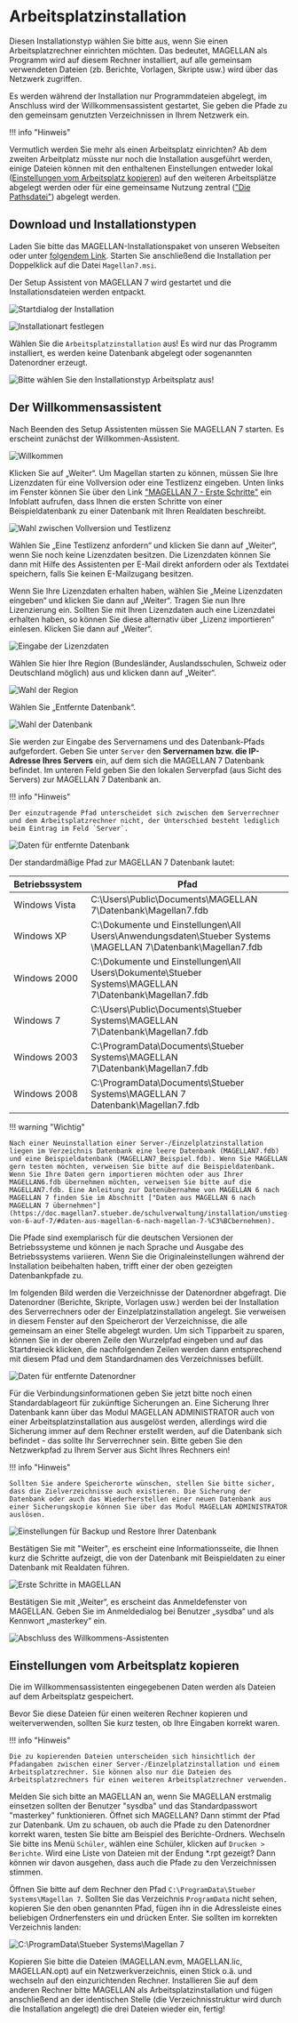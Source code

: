﻿
# Arbeitsplatzinstallation

Diesen Installationstyp wählen Sie bitte aus, wenn Sie einen Arbeitsplatzrechner einrichten möchten. Das bedeutet, MAGELLAN als Programm wird auf diesem Rechner installiert, auf alle gemeinsam verwendeten Dateien (zb. Berichte, Vorlagen, Skripte usw.) wird über das Netzwerk zugriffen.

Es werden während der Installation nur Programmdateien abgelegt, im Anschluss wird der Willkommensassistent gestartet, Sie geben die Pfade zu den gemeinsam genutzten Verzeichnissen in Ihrem Netzwerk ein.

!!! info "Hinweis"

  Vermutlich werden Sie mehr als einen Arbeitsplatz einrichten? Ab dem zweiten Arbeitplatz müsste nur noch die Installation ausgeführt werden, einige Dateien können mit den enthaltenen Einstellungen entweder lokal ([Einstellungen vom Arbeitsplatz kopieren](https://doc.magellan7.stueber.de/schulverwaltung/installation/arbeitsplatz.installlieren/#einstellungen-vom-arbeitsplatz-kopieren)) auf den weiteren Arbeitsplätze abgelegt werden oder für eine gemeinsame Nutzung zentral (["Die Pathsdatei"](https://doc.magellan7.stueber.de/schulverwaltung/installation/die-pathsdatei.html)) abgelegt werden.

## Download und Installationstypen

Laden Sie bitte das MAGELLAN-Installationspaket von unseren Webseiten oder unter [folgendem Link](ftp://ftp.stueber.de/pub/bin/de/magellan/v7/beta/magellan7.msi). Starten Sie anschließend die Installation per Doppelklick auf die Datei `Magellan7.msi`.

Der Setup Assistent von MAGELLAN 7 wird gestartet und die Installationsdateien werden entpackt.

![Startdialog der Installation](/assets/images/setup-start.png)

![Installationart festlegen](/assets/images/setup-type.png)

Wählen Sie die `Arbeitsplatzinstallation` aus! Es wird nur das Programm installiert, es werden keine Datenbank abgelegt oder sogenannten Datenordner erzeugt.

![Bitte wählen Sie den Installationstyp Arbeitsplatz aus!](/assets/images/setup-type.png)

## Der Willkommensassistent

Nach Beenden des Setup Assistenten müssen Sie MAGELLAN 7 starten. Es erscheint zunächst der Willkommen-Assistent.

![Willkommen](/assets/images/welcome.png)

Klicken Sie auf „Weiter“. Um Magellan starten zu können, müssen Sie Ihre Lizenzdaten für eine Vollversion oder eine Testlizenz eingeben.
Unten links im Fenster können Sie über den Link ["MAGELLAN 7 - Erste Schritte"](https://doc.magellan7-kb.stueber.de/erste-schritte-in-magellan.html) ein Infoblatt aufrufen, dass Ihnen die ersten Schritte von einer Beispieldatenbank zu einer Datenbank mit Ihren Realdaten beschreibt.

![Wahl zwischen Vollversion und Testlizenz](/assets/images/welcome-license-type.png)

Wählen Sie „Eine Testlizenz anfordern“ und klicken Sie dann auf „Weiter“, wenn Sie noch keine Lizenzdaten besitzen. Die Lizenzdaten können Sie dann mit Hilfe des Assistenten per E-Mail direkt anfordern oder als Textdatei speichern, falls Sie keinen E-Mailzugang besitzen.

Wenn Sie Ihre Lizenzdaten erhalten haben, wählen Sie „Meine Lizenzdaten eingeben“ und klicken Sie dann auf „Weiter“. Tragen Sie nun Ihre Lizenzierung ein. Sollten Sie mit Ihren Lizenzdaten auch eine Lizenzdatei erhalten haben, so können Sie diese alternativ über „Lizenz importieren“ einlesen. Klicken Sie dann auf „Weiter“.

![Eingabe der Lizenzdaten](/assets/images/welcome-enter-license.png)

Wählen Sie hier Ihre Region (Bundesländer, Auslandsschulen, Schweiz oder Deutschland möglich) aus und klicken dann auf „Weiter“.

![Wahl der Region](/assets/images/welcome-region.png)

Wählen Sie „Entfernte Datenbank“.

![Wahl der Datenbank](/assets/images/welcome-database.png)

Sie werden zur Eingabe des Servernamens und des Datenbank-Pfads aufgefordert.
Geben Sie unter `Server` den **Servernamen bzw. die IP-Adresse Ihres Servers** ein, auf dem sich die MAGELLAN 7 Datenbank befindet. Im unteren Feld geben Sie den lokalen Serverpfad \(aus Sicht des Servers\) zur MAGELLAN 7 Datenbank an.

!!! info "Hinweis"

	Der einzutragende Pfad unterscheidet sich zwischen dem Serverrechner und dem Arbeitsplatzrechner nicht, der Unterschied besteht lediglich beim Eintrag im Feld `Server`.

![ Daten für entfernte Datenbank](/assets/images/welcome-remote-database.png)

Der standardmäßige Pfad zur MAGELLAN 7 Datenbank lautet:

| Betriebssystem | Pfad |
| --- | --- |
| Windows Vista | C:\Users\Public\Documents\MAGELLAN 7\Datenbank\Magellan7.fdb |
| Windows XP | C:\Dokumente und Einstellungen\All Users\Anwendungsdaten\Stueber Systems \MAGELLAN 7\Datenbank\Magellan7.fdb |
| Windows 2000 | C:\Dokumente und Einstellungen\All Users\Dokumente\Stueber Systems\MAGELLAN 7\Datenbank\Magellan7.fdb |
| Windows 7 | C:\Users\Public\Documents\Stueber Systems\MAGELLAN 7\Datenbank\Magellan7.fdb |
| Windows 2003 | C:\ProgramData\Documents\Stueber Systems\MAGELLAN 7\Datenbank\Magellan7.fdb |
| Windows 2008 | C:\ProgramData\Documents\Stueber Systems\MAGELLAN 7 Datenbank\Magellan7.fdb |

!!! warning "Wichtig"

	Nach einer Neuinstallation einer Server-/Einzelplatzinstallation liegen im Verzeichnis Datenbank eine leere Datenbank (MAGELLAN7.fdb) und eine Beispieldatenbank (MAGELLAN7_Beispiel.fdb). Wenn Sie MAGELLAN gern testen möchten, verweisen Sie bitte auf die Beispieldatenbank. Wenn Sie Ihre Daten gern importieren möchten oder aus Ihrer MAGELLAN6.fdb übernehmen möchten, verweisen Sie bitte auf die MAGELLAN7.fdb. Eine Anleitung zur Datenübernahme von MAGELLAN 6 nach MAGELLAN 7 finden Sie im Abschnitt ["Daten aus MAGELLAN 6 nach MAGELLAN 7 übernehmen"](https://doc.magellan7.stueber.de/schulverwaltung/installation/umstieg-von-6-auf-7/#daten-aus-magellan-6-nach-magellan-7-%C3%BCbernehmen).

Die Pfade sind exemplarisch für die deutschen Versionen der Betriebssysteme und können je nach Sprache und Ausgabe des Betriebssystems variieren. Wenn Sie die Originaleinstellungen während der Installation beibehalten haben, trifft einer der oben gezeigten Datenbankpfade zu.

Im folgenden Bild werden die Verzeichnisse der Datenordner abgefragt. Die Datenordner (Berichte, Skripte, Vorlagen usw.) werden bei der Installation des Serverrechners oder der Einzelplatzinstallation angelegt. Sie verweisen in diesem Fenster auf den Speicherort der Verzeichnisse, die alle gemeinsam an einer Stelle abgelegt wurden. Um sich Tipparbeit zu sparen, können Sie in der oberen Zeile den Wurzelpfad eingeben und auf das Startdreieck klicken, die nachfolgenden Zeilen werden dann entsprechend mit diesem Pfad und dem Standardnamen des Verzeichnisses befüllt.

![Daten für entfernte Datenordner](/assets/images/welcome-remote-datafolder.png)

Für die Verbindungsinformationen geben Sie jetzt bitte noch einen Standardablageort für zukünftige Sicherungen an. Eine Sicherung Ihrer Datenbank kann über das Modul MAGELLAN ADMINISTRATOR auch von einer Arbeitsplatzinstallation aus ausgelöst werden, allerdings wird die Sicherung immer auf dem Rechner erstellt werden, auf die Datenbank sich befindet - das sollte Ihr Serverrechner sein. Bitte geben Sie den Netzwerkpfad zu Ihrem Server aus Sicht Ihres Rechners ein!

!!! info "Hinweis"

	Sollten Sie andere Speicherorte wünschen, stellen Sie bitte sicher, dass die Zielverzeichnisse auch existieren. Die Sicherung der Datenbank oder auch das Wiederherstellen einer neuen Datenbank aus einer Sicherungskopie können Sie über das Modul MAGELLAN ADMINISTRATOR auslösen.

![Einstellungen für Backup und Restore Ihrer Datenbank](/assets/images/welcome-remote-backup.png)

Bestätigen Sie mit "Weiter", es erscheint eine Informationsseite, die Ihnen kurz die Schritte aufzeigt, die von der Datenbank mit Beispieldaten zu einer Datenbank mit Realdaten führen.

![Erste Schritte in MAGELLAN](/assets/images/Welcome-erste-schritte.png)

Bestätigen Sie mit „Weiter“, es erscheint das Anmeldefenster von MAGELLAN. Geben Sie im Anmeldedialog bei Benutzer „sysdba“ und als Kennwort „masterkey“ ein.

![Abschluss des Willkommens-Assistenten](/assets/images/anmeldung.png)

## Einstellungen vom Arbeitsplatz kopieren

Die im Willkommensassistenten eingegebenen Daten werden als Dateien auf dem Arbeitsplatz gespeichert. 

Bevor Sie diese Dateien für einen weiteren Rechner kopieren und weiterverwenden, sollten Sie kurz testen, ob Ihre Eingaben korrekt waren.

!!! info "Hinweis"

	Die zu kopierenden Dateien unterscheiden sich hinsichtlich der Pfadangaben zwischen einer Server-/Einzelplatzinstallation und einem Arbeitsplatzrechner. Sie können also nur die Dateien des Arbeitsplatzrechners für einen weiteren Arbeitsplatzrechner verwenden.

Melden Sie sich bitte an MAGELLAN an, wenn Sie MAGELLAN erstmalig einsetzen sollten der Benutzer "sysdba" und das Standardpasswort "masterkey" funktionieren.
Öffnet sich MAGELLAN? Dann stimmt der Pfad zur Datenbank.
Um zu schauen, ob auch die Pfade zu den Datenordner korrekt waren, testen Sie bitte am Beispiel des Berichte-Ordners.
Wechseln Sie bitte ins Menü `Schüler`, wählen eine Schüler, klicken auf `Drucken > Berichte`. Wird eine Liste von Dateien mit der Endung *.rpt gezeigt? Dann können wir davon ausgehen, dass auch die Pfade zu den Verzeichnissen stimmen.  

Öffnen Sie bitte auf dem Rechner den Pfad `C:\ProgramData\Stueber Systems\Magellan 7`. Sollten Sie das Verzeichnis `ProgramData` nicht sehen, kopieren Sie den oben genannten Pfad, fügen ihn in die Adressleiste eines beliebigen Ordnerfensters ein und drücken Enter.
Sie sollten im korrekten Verzeichnis landen:

![`C:\ProgramData\Stueber Systems\Magellan 7`](/assets/images/installation/programdata.png)

Kopieren Sie bitte die Dateien (MAGELLAN.evm, MAGELLAN.lic, MAGELLAN.opt) auf ein Netzwerkverzeichnis, einen Stick o.ä. und wechseln auf den einzurichtenden Rechner.
Installieren Sie auf dem anderen Rechner bitte MAGELLAN als Arbeitsplatzinstallation und fügen anschließend an der identischen Stelle (die Verzeichnisstruktur wird durch die Installation angelegt) die drei Dateien wieder ein, fertig!
